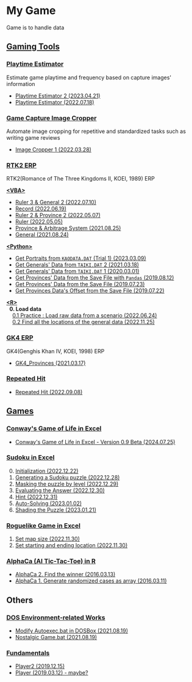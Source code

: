 # My Game

Game is to handle data



## [Gaming Tools](./GamingTools/)


### [Playtime Estimator](./GamingTools//PlaytimeEstimator/)

Estimate game playtime and frequency based on capture images' information

- [Playtime Estimator 2 (2023.04.21)](./GamingTools/PlaytimeEstimator/README.md#playtime-estimator-2-20230421)
- [Playtime Estimator (2022.07.18)](./GamingTools/PlaytimeEstimator/README.md#playtime-estimator-20220718)


### [Game Capture Image Cropper](./ImageCropper/)

Automate image cropping for repetitive and standardized tasks such as writing game reviews

- [Image Cropper 1 (2022.03.28)](./ImageCropper/README.md)


### [RTK2 ERP](/RTK2/)

RTK2(Romance of The Three Kingdoms II, KOEI, 1989) ERP  

[**\<VBA>**](./RTK2/VBA/)
- [Ruler 3 & General 2 (2022.07.10)](./RTK2/VBA/README.md#ruler-3--general-2-20220710)
- [Record (2022.06.19)](./RTK2/VBA/README.md#record-20220619)
- [Ruler 2 & Province 2 (2022.05.07)](./RTK2/VBA/README.md#ruler-2--province-2-20220507)
- [Ruler (2022.05.05)](./RTK2/VBA/README.md#ruler-20220505)
- [Province & Arbitrage System (2021.08.25)](./RTK2/VBA/README.md#province--arbitrage-system-20210825)
- [General (2021.08.24)](./RTK2/VBA/README.md#general-20210824)

[**\<Python>**](./RTK2/Python/)
- [Get Portraits from `KAODATA.DAT` (Trial 1) (2023.03.09)](./RTK2/Python/README.md#get-portraits-from-kaodatadat-trial-1-20230309)
- [Get Generals' Data from `TAIKI.DAT` 2 (2021.03.18)](./RTK2/Python/README.md#get-generals-data-from-taikidat-2-20210318)
- [Get Generals' Data from `TAIKI.DAT` 1 (2020.03.01)](./RTK2/Python/README.md#get-generals-data-from-taikidat-1-20200301)
- [Get Provinces' Data from the Save File with `Pandas` (2019.08.12)](./RTK2/Python/README.md#get-provinces-data-from-the-save-file-with-pandas-20190812)
- [Get Provinces' Data from the Save File (2019.07.23)](./RTK2/Python/README.md#get-provinces-data-from-the-save-file-20190723)
- [Get Provinces Data's Offset from the Save File (2019.07.22)](./RTK2/Python/README.md#get-provinces-datas-offset-from-the-save-file-20190722)

[**\<R>**](./RTK2/R/)  
&nbsp;&nbsp;**0. Load data**  
&nbsp;&nbsp;&nbsp;&nbsp;[0.1 Practice : Load raw data from a scenario (2022.06.24)](./RTK2/R/README.md#01-practice--load-raw-data-from-a-scenario-20220624)  
&nbsp;&nbsp;&nbsp;&nbsp;[0.2 Find all the locations of the general data (2022.11.25)](./RTK2/R/README.md#02-find-all-the-locations-of-the-general-data-20221125)


### [GK4 ERP](/GK4/)

GK4(Genghis Khan Ⅳ, KOEI, 1998) ERP

- [GK4_Provinces (2021.03.17)](/GK4/README.md#gk4_provincespy-20210317)


### [Repeated Hit](/RepeatedHit/README.md#repeated-hit)

- [Repeated Hit (2022.09.08)](/RepeatedHit/README.md#repeated-hit-20220908)



## [Games](/Game/)


### [Conway's Game of Life in Excel](/Game/ConwaysGameOfLife/)

- [Conway's Game of Life in Excel - Version 0.9 Beta (2024.07.25)](/Game/ConwaysGameOfLife/README.md#conways-game-of-life-in-excel---version-09-beta-20240725)


### [Sudoku in Excel](/Game/Sudoku/)

0. [Initialization (2022.12.22)](/Game/Sudoku/README.md#0-initialization-20221222)
1. [Generating a Sudoku puzzle (2022.12.28)](/Game/Sudoku/README.md#1-generating-a-sudoku-puzzle-20221228)
2. [Masking the puzzle by level (2022.12.29)](/Game/Sudoku/README.md#2-masking-the-puzzle-by-level-20221229)
3. [Evaluating the Answer (2022.12.30)](/Game/Sudoku/README.md#3-evaluating-the-answer-20221230)
4. [Hint (2022.12.31)](/Game/Sudoku/README.md#4-hint-20221231)
5. [Auto-Solving (2023.01.02)](/Game/Sudoku/README.md#5-auto-solving-20230102)
6. [Shading the Puzzle (2023.01.21)](/Game/Sudoku/README.md#6-shading-the-puzzle-20230121)


### [Roguelike Game in Excel](/Game/Roguelike/)

1. [Set map size (2022.11.30)](/Game/Roguelike/README.md#1-set-map-size-20221130)
2. [Set starting and ending location (2022.11.30)](/Game/Roguelike/README.md#2-set-starting-and-ending-location-20221130)


### [AlphaCa (AI Tic-Tac-Toe) in R](/Game/AlphaCa/)

- [AlphaCa 2. Find the winner (2016.03.13)](/Game/AlphaCa/README.md#alphaca-2-find-the-winner-20160313)
- [AlphaCa 1. Generate randomized cases as array (2016.03.11)](/Game/AlphaCa/README.md#alphaca-1-generate-randomized-cases-as-array-20160311)



## Others


### [DOS Environment-related Works](/DOS#my-dos-environment-related-works)

- [Modify Autoexec.bat in DOSBox (2021.08.19)](/DOS#modify-autoexecbat-in-dosbox-20210819)
- [Nostalgic Game.bat (2021.08.19)](/DOS#nostalgic-gamebat-20210819)


### [Fundamentals](/Fundamentals/)

- [Player2 (2019.12.15)](/Fundamentals/README.md#player2-20191215)
- [Player (2019.03.12) - maybe?](/Fundamentals/README.md#player-20190312---maybe)
